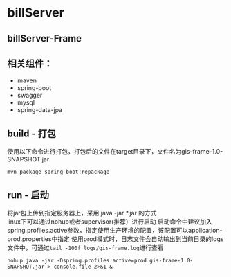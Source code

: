 # billServer
billServer-Frame
-

相关组件：
-
* maven
* spring-boot
* swagger
* mysql
* spring-data-jpa

build - 打包
-
使用以下命令进行打包，打包后的文件在target目录下，文件名为gis-frame-1.0-SNAPSHOT.jar
```
mvn package spring-boot:repackage
```

run - 启动
-
将jar包上传到指定服务器上，采用 java -jar *.jar 的方式  
linux下可以通过nohup或者supervisor(推荐）进行启动
启动命令中建议加入spring.profiles.active参数，指定使用生产环境的配置，该配置可以application-prod.properties中指定
使用prod模式时，日志文件会自动输出到当前目录的logs文件中，可通过```tail -100f logs/gis-frame.log```进行查看
```
nohup java -jar -Dspring.profiles.active=prod gis-frame-1.0-SNAPSHOT.jar > console.file 2>&1 &
```


